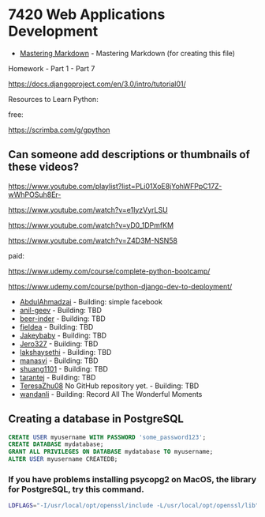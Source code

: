 # 7420 Web Applications Development

* [Mastering Markdown](https://guides.github.com/features/mastering-markdown/) - Mastering Markdown (for creating this file)



Homework - Part 1 - Part 7

https://docs.djangoproject.com/en/3.0/intro/tutorial01/



Resources to Learn Python:


free:

https://scrimba.com/g/gpython

## Can someone add descriptions or thumbnails of these videos?

https://www.youtube.com/playlist?list=PLi01XoE8jYohWFPpC17Z-wWhPOSuh8Er-

https://www.youtube.com/watch?v=e1IyzVyrLSU

https://www.youtube.com/watch?v=yD0_1DPmfKM

https://www.youtube.com/watch?v=Z4D3M-NSN58


paid: 

https://www.udemy.com/course/complete-python-bootcamp/

https://www.udemy.com/course/python-django-dev-to-deployment/


* [AbdulAhmadzai](https://github.com/AbdulAhmadzai/WebApplicationAssignment1) - Building: simple facebook
* [anil-geev](https://github.com/anil-geev/Assignment1_7420) - Building: TBD
* [beer-inder](https://github.com/beer-inder/Assignment1_7420_WebApp) - Building: TBD
* [fieldea](https://github.com/fieldea/WebAppDevAssignment1) - Building: TBD
* [Jakeybaby](https://github.com/Jakeybaby/Assignemnt17420) - Building: TBD
* [Jero327](https://github.com/Jero327/7420-Assessment) - Building: TBD
* [lakshaysethi](https://github.com/lakshaysethi/Assignment-1-7420-ls) - Building: TBD
* [manasvi](https://github.com/Manasvityagi/webapp_7420) - Building: TBD
* [shuang1101](https://github.com/shuang1101/WebAppAssignment1) - Building: TBD
* [tarantej](https://github.com/tarantej/assignment1_7420) - Building: TBD
* [TeresaZhu08](https://github.com/TeresaZhu) No GitHub repository yet. - Building: TBD
* [wandanli](https://github.com/wandanli/Web_App_Dev_Assignment1) - Building: Record All The Wonderful Moments


## Creating a database in PostgreSQL

```sql
CREATE USER myusername WITH PASSWORD 'some_password123';
CREATE DATABASE mydatabase;
GRANT ALL PRIVILEGES ON DATABASE mydatabase TO myusername;
ALTER USER myusername CREATEDB;
```


### If you have problems installing psycopg2 on MacOS, the library for PostgreSQL, try this command.
```bash
LDFLAGS="-I/usr/local/opt/openssl/include -L/usr/local/opt/openssl/lib" pip install --upgrade psycopg2
```
